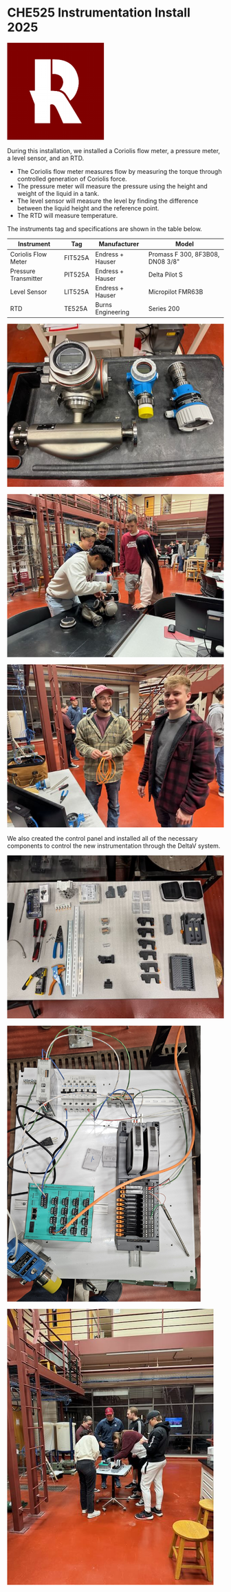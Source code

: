 # CHE525 Instrumentation Install 2025
![RHIT Logo](https://raw.githubusercontent.com/henthornlab/ProcessAnalytics/refs/heads/master/RHITlogo.png)

During this installation, we installed a Coriolis flow meter, a pressure meter, a level sensor, and an RTD.
- The Coriolis flow meter measures flow by measuring the torque through controlled generation of Coriolis force. 
- The pressure meter will measure the pressure using the height and weight of the liquid in a tank.
- The level sensor will measure the level by finding the difference between the liquid height and the reference point.
- The RTD will measure temperature.

The instruments tag and specifications are shown in the table below.

| Instrument | Tag | Manufacturer | Model |
| ----------- | ----------- | ---------|----------|
| Coriolis Flow Meter | FIT525A | Endress + Hauser | Promass F 300, 8F3B08, DN08 3/8"|
| Pressure Transmitter | PIT525A | Endress + Hauser | Delta Pilot S |
| Level Sensor | LIT525A | Endress + Hauser | Micropilot FMR63B |
| RTD | TE525A | Burns Engineering | Series 200 |

![Instruments](https://raw.githubusercontent.com/henthornlab/ProcessAnalytics/refs/heads/master/2025-install/IMG_8223.jpeg)

![Instruments being wired](https://raw.githubusercontent.com/henthornlab/ProcessAnalytics/refs/heads/master/2025-install/IMG_8272.jpeg)

![Students completing wiring](https://raw.githubusercontent.com/henthornlab/ProcessAnalytics/refs/heads/master/2025-install/IMG_8271.jpeg)

We also created the control panel and installed all of the necessary components to control the new instrumentation through the DeltaV system.

![Control Panel Pieces](https://raw.githubusercontent.com/henthornlab/ProcessAnalytics/refs/heads/master/2025-install/IMG_8216.jpeg)

<img src="https://raw.githubusercontent.com/ecass114/che525instrumentation/refs/heads/main/Control%20Panel%20Image.jpg" width="450" height="640">

![Students wiring Control Panel](https://raw.githubusercontent.com/henthornlab/ProcessAnalytics/refs/heads/master/2025-install/IMG_8266.jpeg)
